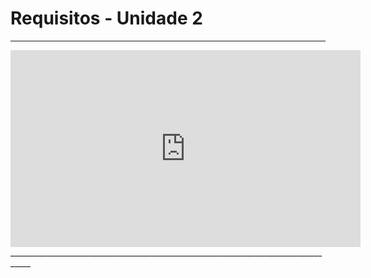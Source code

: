 # Requisitos - Unidade 2
___________________________________________________________________________________

<iframe 
width="560" height="315" src="https://www.youtube.com/embed/h8rEexA49qA?si=uZIWz5gF3iDD45Xh" title="YouTube video player" frameborder="0" allow="accelerometer; autoplay; clipboard-write; encrypted-media; gyroscope; picture-in-picture; web-share" referrerpolicy="strict-origin-when-cross-origin" allowfullscreen>
</iframe>
___________________________________________________________________________________